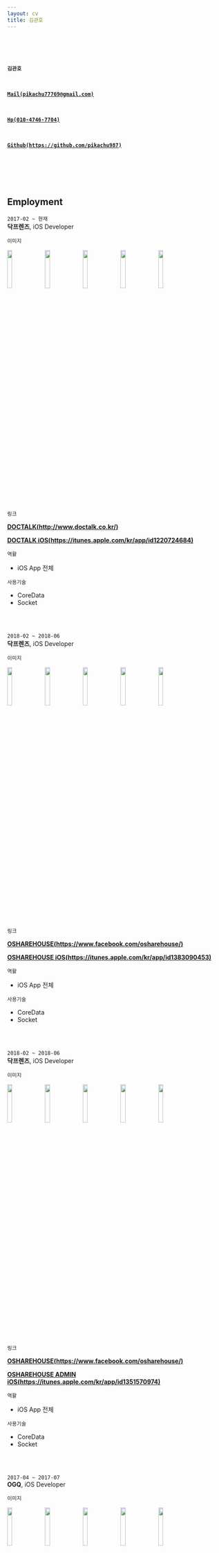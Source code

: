 ```yaml
---
layout: cv
title: 김관호
---
```



<br><br><br>

__`김관호`__

<br>

<a href="mailto:pikachu77769@gmail.com" style="font-weight: bold;">`Mail(pikachu77769@gmail.com)`</a>

<br>

<a href="tel:010-4746-7704" style="font-weight: bold;">`Hp(010-4746-7704)`</a>

<br>

<a href="https://github.com/pikachu987/" style="font-weight: bold;">`Github(https://github.com/pikachu987)`</a>


<br/><br/><br><br>





<!-- fixed -->
<!-- ## 기술서(최신순3가지)

`프로젝트:` __닥톡 iOS 앱 개발__<br>
`기간:` 2017-02 ~ 현재<br>
`개발환경:` swift, storyboard<br>
`내용:` Dynamic Tag UI 개발<br>
WebView를 커스텀 하여 Progress 추가, URL을 이용해 DeepLinkOpen 개발<br>
UITextView에 html 커스텀 개발<br>
Scheme를 나눠 빌드환경 분리(dev, staging, production)<br>
코어데이터를 사용하여 데이터 저장<br>
소켓을 이용한 다대다 채팅 개발<br>
오토레이아웃을 이용하여 다해상도 지원<br>

<br><br>

`프로젝트:` __오셰어하우스 사용자, 관리자 iOS 앱 개발__<br>
`기간:` 2018-02 ~ 2018-06<br>
`개발환경:` swift, storyboard<br>
`내용:` Photos 프레임워크를 이용하여 사진첩 개발<br>
Expandable Tableview 개발<br>
Fabric branch 를 이용하여 DeepLink 개발<br>
Localizable을 사용하여 다국어 지원<br>
Scheme를 나눠 빌드환경 분리(dev, staging, production)<br>
코어데이터를 사용하여 데이터 저장<br>
소켓을 이용한 다대다 채팅 개발<br>
오토레이아웃을 이용하여 다해상도 지원<br>

<br><br>

`프로젝트:` __OGQBackgrounds iOS 앱 개발 (가입자수 약 100m)__<br>
`기간:` 2017-04 ~ 2017-07<br>
`개발환경:` swift, storyboard<br>
`내용:` GPUImage를 사용하여 사진에 Filter 적용<br>
Viewpager 개발<br>
코어데이터를 사용하여 데이터 저장<br>
오토레이아웃을 이용하여 다해상도, 가로 세로 지원<br>

<br><br>


## 역량

`제가 할수 있는 일에 대해서 끈기있게 노력하고 있습니다.`<br>
`3년동안 꾸준히 개인 프로젝트를 하여 6개의 앱을 배포하였고 평소 서적이나 세미나로 학습한 기술들을 앱에 접목시켜 보았습니다. 이런 경험들은 실제 업무를 하면서도 더 좋은 코드를 작성하는데 시너지효과를 낼 수 있었습니다.`<br>
<br><br>
`지식을 공유하는 오픈소스 문화를 좋아합니다.`<br>
`여러 라이브러리를 배포하면서 제 코드에 대해 이슈나 풀리퀘스트를 받았고 이를 통해 제가 놓친 부분들을 다시 한번 배울 수 있었습니다. 또한 다른 사람들이 올린 라이브러리에 대해 필요한 기능이나 버그가 있다면 풀리퀘스트를 하고 있습니다.`

<br><br><br><br><br><br><br><br> -->










## Employment




`2017-02 ~ 현재`
<br/>
__닥프렌즈__, iOS Developer

`이미지`

<a href="https://pikachu987.github.io/cv/app/company/docfriends/doctalk1.png"><img src="https://pikachu987.github.io/cv/app/company/docfriends/doctalk1.png" width="15%"></a>&nbsp;&nbsp;
<a href="https://pikachu987.github.io/cv/app/company/docfriends/doctalk2.png"><img src="https://pikachu987.github.io/cv/app/company/docfriends/doctalk2.png" width="15%"></a>&nbsp;&nbsp;
<a href="https://pikachu987.github.io/cv/app/company/docfriends/doctalk3.png"><img src="https://pikachu987.github.io/cv/app/company/docfriends/doctalk3.png" width="15%"></a>&nbsp;&nbsp;
<a href="https://pikachu987.github.io/cv/app/company/docfriends/doctalk4.png"><img src="https://pikachu987.github.io/cv/app/company/docfriends/doctalk4.png" width="15%"></a>&nbsp;&nbsp;
<a href="https://pikachu987.github.io/cv/app/company/docfriends/doctalk5.png"><img src="https://pikachu987.github.io/cv/app/company/docfriends/doctalk5.png" width="15%"></a>&nbsp;&nbsp;

`링크`

__[DOCTALK(http://www.doctalk.co.kr/)](http://www.doctalk.co.kr/)__

__[DOCTALK iOS(https://itunes.apple.com/kr/app/id1220724684)](https://itunes.apple.com/kr/app/id1220724684)__

`역활`

* iOS App 전체

`사용기술`

* CoreData
* Socket

<br><br>






`2018-02 ~ 2018-06`
<br/>
__닥프렌즈__, iOS Developer

`이미지`

<a href="https://pikachu987.github.io/cv/app/company/docfriends/oshare1.png"><img src="https://pikachu987.github.io/cv/app/company/docfriends/oshare1.png" width="15%"></a>&nbsp;&nbsp;
<a href="https://pikachu987.github.io/cv/app/company/docfriends/oshare2.png"><img src="https://pikachu987.github.io/cv/app/company/docfriends/oshare2.png" width="15%"></a>&nbsp;&nbsp;
<a href="https://pikachu987.github.io/cv/app/company/docfriends/oshare3.png"><img src="https://pikachu987.github.io/cv/app/company/docfriends/oshare3.png" width="15%"></a>&nbsp;&nbsp;
<a href="https://pikachu987.github.io/cv/app/company/docfriends/oshare4.png"><img src="https://pikachu987.github.io/cv/app/company/docfriends/oshare4.png" width="15%"></a>&nbsp;&nbsp;
<a href="https://pikachu987.github.io/cv/app/company/docfriends/oshare5.png"><img src="https://pikachu987.github.io/cv/app/company/docfriends/oshare5.png" width="15%"></a>&nbsp;&nbsp;

`링크`

__[OSHAREHOUSE(https://www.facebook.com/osharehouse/)](https://www.facebook.com/osharehouse/)__

__[OSHAREHOUSE iOS(https://itunes.apple.com/kr/app/id1383090453)](https://itunes.apple.com/kr/app/id1383090453)__

`역활`

* iOS App 전체

`사용기술`

* CoreData
* Socket

<br><br>











`2018-02 ~ 2018-06`
<br/>
__닥프렌즈__, iOS Developer

`이미지`

<a href="https://pikachu987.github.io/cv/app/company/docfriends/oshareadmin1.png"><img src="https://pikachu987.github.io/cv/app/company/docfriends/oshareadmin1.png" width="15%"></a>&nbsp;&nbsp;
<a href="https://pikachu987.github.io/cv/app/company/docfriends/oshareadmin2.png"><img src="https://pikachu987.github.io/cv/app/company/docfriends/oshareadmin2.png" width="15%"></a>&nbsp;&nbsp;
<a href="https://pikachu987.github.io/cv/app/company/docfriends/oshareadmin3.png"><img src="https://pikachu987.github.io/cv/app/company/docfriends/oshareadmin3.png" width="15%"></a>&nbsp;&nbsp;
<a href="https://pikachu987.github.io/cv/app/company/docfriends/oshareadmin4.png"><img src="https://pikachu987.github.io/cv/app/company/docfriends/oshareadmin4.png" width="15%"></a>&nbsp;&nbsp;
<a href="https://pikachu987.github.io/cv/app/company/docfriends/oshareadmin5.png"><img src="https://pikachu987.github.io/cv/app/company/docfriends/oshareadmin5.png" width="15%"></a>&nbsp;&nbsp;

`링크`

__[OSHAREHOUSE(https://www.facebook.com/osharehouse/)](https://www.facebook.com/osharehouse/)__

__[OSHAREHOUSE ADMIN iOS(https://itunes.apple.com/kr/app/id1351570974)](https://itunes.apple.com/kr/app/id1351570974)__

`역활`

* iOS App 전체

`사용기술`

* CoreData
* Socket

<br><br>








`2017-04 ~ 2017-07`
<br/>
__OGQ__, iOS Developer

`이미지`

<a href="https://pikachu987.github.io/cv/app/company/docfriends/ogq1.jpg"><img src="https://pikachu987.github.io/cv/app/company/docfriends/ogq1.jpg" width="15%"></a>&nbsp;&nbsp;
<a href="https://pikachu987.github.io/cv/app/company/docfriends/ogq2.jpg"><img src="https://pikachu987.github.io/cv/app/company/docfriends/ogq2.jpg" width="15%"></a>&nbsp;&nbsp;
<a href="https://pikachu987.github.io/cv/app/company/docfriends/ogq3.jpg"><img src="https://pikachu987.github.io/cv/app/company/docfriends/ogq3.jpg" width="15%"></a>&nbsp;&nbsp;
<a href="https://pikachu987.github.io/cv/app/company/docfriends/ogq4.jpg"><img src="https://pikachu987.github.io/cv/app/company/docfriends/ogq4.jpg" width="15%"></a>&nbsp;&nbsp;
<a href="https://pikachu987.github.io/cv/app/company/docfriends/ogq5.jpg"><img src="https://pikachu987.github.io/cv/app/company/docfriends/ogq5.jpg" width="15%"></a>&nbsp;&nbsp;

`링크`

__[OGQ(http://www.ogqcorp.com/)](http://www.ogqcorp.com/)__

__[OGQ iOS(https://itunes.apple.com/app/id541860561)](https://itunes.apple.com/app/id541860561)__

`역활`

* iOS App Objective-C 로 되어있던 앱을 Swift3로 변환
* iOS App 햄버거 메뉴로 되어있던 버전4를 하단탭 메뉴 버전5로 리뉴얼

`사용기술`

* Keychain
* GPUImage

<br><br>













`2016-11 ~ 2017-01`
<br/>

iOS Developer(프리랜서)


`이미지`

<a href="https://pikachu987.github.io/cv/app/company/et/1.jpg"><img src="https://pikachu987.github.io/cv/app/company/et/1.jpg" width="15%"></a>&nbsp;&nbsp;
<a href="https://pikachu987.github.io/cv/app/company/et/2.jpg"><img src="https://pikachu987.github.io/cv/app/company/et/2.jpg" width="15%"></a>&nbsp;&nbsp;
<a href="https://pikachu987.github.io/cv/app/company/et/3.jpg"><img src="https://pikachu987.github.io/cv/app/company/et/3.jpg" width="15%"></a>&nbsp;&nbsp;
<a href="https://pikachu987.github.io/cv/app/company/et/4.jpg"><img src="https://pikachu987.github.io/cv/app/company/et/4.jpg" width="15%"></a>&nbsp;&nbsp;
<a href="https://pikachu987.github.io/cv/app/company/et/5.jpg"><img src="https://pikachu987.github.io/cv/app/company/et/5.jpg" width="15%"></a>&nbsp;&nbsp;

`링크`

__[KMS ExpertT(http://www.expertt.cn)](http://www.expertt.cn/)__

__[KMS ExpertT iOS(https://itunes.apple.com/kr/app/id1180869787)](https://itunes.apple.com/kr/app/id1180869787)__

`역활`

* iOS App 전체

`사용기술`

* Realm
* Quickblox-WebRTC
* SQLite
* VOIP
* apns


<br><br>

















`2016-06 ~ 2016-11`
<br/>

__시전소프트__, iOS Developer

`이미지`

<a href="https://pikachu987.github.io/cv/app/company/jundan/1.jpg"><img src="https://pikachu987.github.io/cv/app/company/jundan/1.jpg" width="15%"></a>&nbsp;&nbsp;
<a href="https://pikachu987.github.io/cv/app/company/jundan/2.jpg"><img src="https://pikachu987.github.io/cv/app/company/jundan/2.jpg" width="15%"></a>&nbsp;&nbsp;
<a href="https://pikachu987.github.io/cv/app/company/jundan/3.jpg"><img src="https://pikachu987.github.io/cv/app/company/jundan/3.jpg" width="15%"></a>&nbsp;&nbsp;
<a href="https://pikachu987.github.io/cv/app/company/jundan/4.jpg"><img src="https://pikachu987.github.io/cv/app/company/jundan/4.jpg" width="15%"></a>&nbsp;&nbsp;
<a href="https://pikachu987.github.io/cv/app/company/jundan/5.jpg"><img src="https://pikachu987.github.io/cv/app/company/jundan/5.jpg" width="15%"></a>&nbsp;&nbsp;

`언어`

* swift

`링크`

__[전단지존 (company.flyerszone.co.kr)](http://company.flyerszone.co.kr/)__

__[전단지존 iOS(https://itunes.apple.com/kr/app/id1121488884)](https://itunes.apple.com/kr/app/id1121488884)__


<br/>

`역활`

- iOS App 전체


<br><br>





















## Individual Projects









`2018-01 ~ 2018-01`

<br/>

__MakeGIF: 움짤 그림 만들기 앱__

GIF 움짤만들기 앱

● 터치로 쉽게 움짤을 만들수 있습니다.<br/>
● 펜 색과 사이즈를 조절할수 있습니다.<br/>
● 배경색과 배경이미지를 변경할수 있습니다.<br/>
● 갤러리에 저장된 사진들을 GIF로 변경할수 있습니다.<br/>
● 갤러리에 저장된 사진들을 원모양 GIF로 변경할수 있습니다.<br/>
● GIF 이미지들을 일반 사진으로 변경할 수 있습니다.<br/>

`이미지`

<a href="https://pikachu987.github.io/cv/app/individual/makegif/1.png"><img src="https://pikachu987.github.io/cv/app/individual/makegif/1.png" width="15%"></a>&nbsp;&nbsp;
<a href="https://pikachu987.github.io/cv/app/individual/makegif/2.png"><img src="https://pikachu987.github.io/cv/app/individual/makegif/2.png" width="15%"></a>&nbsp;&nbsp;
<a href="https://pikachu987.github.io/cv/app/individual/makegif/3.png"><img src="https://pikachu987.github.io/cv/app/individual/makegif/3.png" width="15%"></a>&nbsp;&nbsp;
<a href="https://pikachu987.github.io/cv/app/individual/makegif/4.png"><img src="https://pikachu987.github.io/cv/app/individual/makegif/4.png" width="15%"></a>&nbsp;&nbsp;
<a href="https://pikachu987.github.io/cv/app/individual/makegif/5.png"><img src="https://pikachu987.github.io/cv/app/individual/makegif/5.png" width="15%"></a>&nbsp;&nbsp;


`언어`

* Swift

`링크`

MakeGIF App [(https://itunes.apple.com/us/app/id1332469018)](https://itunes.apple.com/us/app/id1332469018)

`역활`

- iOS App

`사용기술`

* OpenGL

<br><br>












`2018-01 ~ 2018-01`

<br/>

__FakeCall: 가짜전화 앱__

아이폰용 가짜전화 앱


● 기존 휴대폰의 연락처에 있는 사람들에게 가짜로 전화를 걸 수 있습니다.<br/>
● 새로운 연락처를 등록해서 가짜로 전화를 걸 수 있습니다.<br/>
● 기존 연락처나 새로운 연락처에서 전화를 걸게 할 수 있습니다.<br/>
● 전화왔을 때 알림음과 진동, 배경화면을 바꿀 수 있습니다.<br/>

`이미지`

<a href="https://pikachu987.github.io/cv/app/individual/fakecall/en1.png"><img src="https://pikachu987.github.io/cv/app/individual/fakecall/en1.png" width="15%"></a>&nbsp;&nbsp;
<a href="https://pikachu987.github.io/cv/app/individual/fakecall/en2.png"><img src="https://pikachu987.github.io/cv/app/individual/fakecall/en2.png" width="15%"></a>&nbsp;&nbsp;
<a href="https://pikachu987.github.io/cv/app/individual/fakecall/en3.png"><img src="https://pikachu987.github.io/cv/app/individual/fakecall/en3.png" width="15%"></a>&nbsp;&nbsp;
<a href="https://pikachu987.github.io/cv/app/individual/fakecall/en4.png"><img src="https://pikachu987.github.io/cv/app/individual/fakecall/en4.png" width="15%"></a>&nbsp;&nbsp;
<a href="https://pikachu987.github.io/cv/app/individual/fakecall/en5.png"><img src="https://pikachu987.github.io/cv/app/individual/fakecall/en5.png" width="15%"></a>&nbsp;&nbsp;


`언어`

* Swift

`링크`

FakeCall App [(https://itunes.apple.com/us/app/id1330370713)](https://itunes.apple.com/us/app/id1330370713)

`역활`

- iOS App

`사용기술`

* CoreData

<br><br>






<!-- fixed -->
<!-- <br><br><br><br><br> -->








`2017-12 ~ 2017-12`

<br/>

__Script: 대본공부 앱__

아이폰용 대본공부 앱

● 나에게 맞는 앱 디자인을 선택할 수 있습니다.<br/>
● 중요 문장을 추가할수 있습니다.<br/>
● 대본, 중요 문장에서 검색을 할수 있습니다.<br/>
● 대본, 중요 문장을 번역할 수 있습니다.<br/>
● 중요 문장에 태그를 선택할수 있습니다.<br/>
● 대본에 따라 자신이 마지막 공부한 위치로 돌아갈 수 있습니다.<br/>
● 대본과 중요문장을 저장할수 있습니다. 데이터는 서버에 저장되지 않고 휴대폰 기기에 저장되기 때문에 다른 사람들에게 노출되지 않고 다시 불러올 수 있습니다.<br/>

`이미지`

<a href="https://pikachu987.github.io/cv/app/individual/script/1.jpg"><img src="https://pikachu987.github.io/cv/app/individual/script/1.jpg" width="15%"></a>&nbsp;&nbsp;
<a href="https://pikachu987.github.io/cv/app/individual/script/2.jpg"><img src="https://pikachu987.github.io/cv/app/individual/script/2.jpg" width="15%"></a>&nbsp;&nbsp;
<a href="https://pikachu987.github.io/cv/app/individual/script/3.jpg"><img src="https://pikachu987.github.io/cv/app/individual/script/3.jpg" width="15%"></a>&nbsp;&nbsp;
<a href="https://pikachu987.github.io/cv/app/individual/script/4.jpg"><img src="https://pikachu987.github.io/cv/app/individual/script/4.jpg" width="15%"></a>&nbsp;&nbsp;
<a href="https://pikachu987.github.io/cv/app/individual/script/5.jpg"><img src="https://pikachu987.github.io/cv/app/individual/script/5.jpg" width="15%"></a>&nbsp;&nbsp;


`언어`

* Swift

`링크`

Script App [(https://itunes.apple.com/us/app/id1319037733)](https://itunes.apple.com/us/app/id1319037733)

`역활`

- iOS App

`사용기술`

* CoreData
* Keychain
* ZipArchive

<br><br>
















`2017-01 ~ 2017-01`

<br/>

__Markdown: 마크다운 앱__

아이폰용 마크다운 에디터

● 마크다운을 적을수 있다.<br>
● 마크다운을 적기 편하게 키보드 상단에 여러가지 버튼이 있다.<br>
● 마크다운을 적으면서 마크다운 미리보기를 할 수 있다.<br>
● 마크다운을 저장할 수 있다.<br>
● 마크다운을 공유할 수 있다.<br>

`이미지`

<a href="https://pikachu987.github.io/cv/app/individual/markdown/1.jpeg"><img src="https://pikachu987.github.io/cv/app/individual/markdown/1.jpeg" width="15%"></a>&nbsp;&nbsp;
<a href="https://pikachu987.github.io/cv/app/individual/markdown/2.jpeg"><img src="https://pikachu987.github.io/cv/app/individual/markdown/2.jpeg" width="15%"></a>&nbsp;&nbsp;
<a href="https://pikachu987.github.io/cv/app/individual/markdown/3.jpeg"><img src="https://pikachu987.github.io/cv/app/individual/markdown/3.jpeg" width="15%"></a>&nbsp;&nbsp;


`링크`

Markdown App [(https://itunes.apple.com/us/app/editeo/id1195478325)](https://itunes.apple.com/us/app/markdown/id1195478325?l=ko&ls=1&mt=8)

`역활`

- iOS App

`사용기술`

* CoreData

<br><br>







<!-- fixed -->
<!-- <br><br><br><br><br><br><br><br><br> -->






`2017-01 ~ 2017-01`

<br/>

__Memo: 메모장 앱__

간단하게 메모를 하거나 메모장에 이미지를 넣을 수 있고 보안을 걸수 있는 앱

● 메모장에 펜으로 그림을 그릴수 있다.<br>
● 펜의 색, 크기를 바꿀수 있다.<br>
● 지우개로 펜으로 그린 것을 지울수 있고 지우개 크기를 바꿀수 있다.<br>
● 배경색을 바꿀수 있다.<br>
● 카메라(필터적용), 갤러리, 아이콘을 가져와서 크기를 조절해서 메모장에 올려놓을수 있다.<br>
● 텍스트를 만들어서 메모장에 올려놓을수 있다.<br>
● 저장, 삭제, 공유가 가능하며 메모마다 잠금(지문인식)을 걸어놓을 수 있다.<br>
● 잠금이 된 메모는 저장, 삭제, 공유, 보기를 하려면 지문인식 또는 잠금설정할때 입력한 비밀번호를 입력하여야 할 수 있다.<br>

`이미지`

<a href="https://pikachu987.github.io/cv/app/individual/memo/1.jpeg"><img src="https://pikachu987.github.io/cv/app/individual/memo/1.jpeg" width="15%"></a>&nbsp;&nbsp;
<a href="https://pikachu987.github.io/cv/app/individual/memo/2.jpeg"><img src="https://pikachu987.github.io/cv/app/individual/memo/2.jpeg" width="15%"></a>&nbsp;&nbsp;
<a href="https://pikachu987.github.io/cv/app/individual/memo/3.jpeg"><img src="https://pikachu987.github.io/cv/app/individual/memo/3.jpeg" width="15%"></a>&nbsp;&nbsp;
<a href="https://pikachu987.github.io/cv/app/individual/memo/4.jpeg"><img src="https://pikachu987.github.io/cv/app/individual/memo/4.jpeg" width="15%"></a>&nbsp;&nbsp;
<a href="https://pikachu987.github.io/cv/app/individual/memo/5.jpeg"><img src="https://pikachu987.github.io/cv/app/individual/memo/5.jpeg" width="15%"></a>&nbsp;&nbsp;


`언어`

* swift

`링크`

Memo App [(https://itunes.apple.com/us/app/editeo/id1194457669)](https://itunes.apple.com/us/app/memo/id1194457669?l=ko&ls=1&mt=8)

`역활`

- iOS App

`사용기술`

- Realm
- Firebase

<br><br>












`2017-01 ~ 2017-01`
<br/>

__Editor: 이미지 합성 앱__

이미지끼리 합성을 할 수 있는 앱

● 갤러리, 카메라(필터), 웹사이트, 저장된이미지, 지도에서 원하는 영역을 자르고 저장할 수 있다.<br>
● 원하는 영역을 타원으로 자를 수 있다.<br>
● 지도에서 원하는 부분에 원하는 아이콘의 마커를 남길수 있다.<br>
● 저장한 이미지들을 서로 합성을 할 수 있고 이미지들 간의 순서를 조절할 수 있다.<br>
● 배경색을 바꿀 수 있고 텍스트를 넣을 수 있고 합성한 이미지를 저장할 수 있다.<br>
● 저장된 이미지를 갤러리저장, 공유하기, 삭제 할 수있다.(복수 선택 가능)<br>

`이미지`

<a href="https://pikachu987.github.io/cv/app/individual/editor/1.jpg"><img src="https://pikachu987.github.io/cv/app/individual/editor/1.jpg" width="15%"></a>&nbsp;&nbsp;
<a href="https://pikachu987.github.io/cv/app/individual/editor/2.jpg"><img src="https://pikachu987.github.io/cv/app/individual/editor/2.jpg" width="15%"></a>&nbsp;&nbsp;
<a href="https://pikachu987.github.io/cv/app/individual/editor/3.jpg"><img src="https://pikachu987.github.io/cv/app/individual/editor/3.jpg" width="15%"></a>&nbsp;&nbsp;
<a href="https://pikachu987.github.io/cv/app/individual/editor/4.jpg"><img src="https://pikachu987.github.io/cv/app/individual/editor/4.jpg" width="15%"></a>&nbsp;&nbsp;
<a href="https://pikachu987.github.io/cv/app/individual/editor/5.jpg"><img src="https://pikachu987.github.io/cv/app/individual/editor/5.jpg" width="15%"></a>&nbsp;&nbsp;


`언어`

* swift

`링크`

Editor App [(https://itunes.apple.com/us/app/editeo/id1192981741)](https://itunes.apple.com/us/app/editeo/id1192981741?l=ko&ls=1&mt=8)

`역활`

- iOS App

`사용기술`

- Realm
- Firebase






<br><br>




## Team Projects

`2018-01 ~ 2018-01`

<br/>

__일루와: 중간 장소 지정해주는 앱__

<a href="https://www.facebook.com/unithonWithU/">6회 유니톤(대학 해커톤) 우수상</a>&nbsp;&nbsp;


`이미지`

<a href="https://pikachu987.github.io/cv/app/team/common/1.png"><img src="https://pikachu987.github.io/cv/app/team/common/1.png" width="15%"></a>&nbsp;&nbsp;
<a href="https://pikachu987.github.io/cv/app/team/common/2.png"><img src="https://pikachu987.github.io/cv/app/team/common/2.png" width="15%"></a>&nbsp;&nbsp;
<a href="https://pikachu987.github.io/cv/app/team/common/3.png"><img src="https://pikachu987.github.io/cv/app/team/common/3.png" width="15%"></a>&nbsp;&nbsp;
<a href="https://pikachu987.github.io/cv/app/team/common/4.png"><img src="https://pikachu987.github.io/cv/app/team/common/4.png" width="15%"></a>&nbsp;&nbsp;
<a href="https://pikachu987.github.io/cv/app/team/common/5.png"><img src="https://pikachu987.github.io/cv/app/team/common/5.png" width="15%"></a>&nbsp;&nbsp;
<a href="https://pikachu987.github.io/cv/app/team/common/6.png"><img src="https://pikachu987.github.io/cv/app/team/common/6.png" width="15%"></a>&nbsp;&nbsp;


`언어`

- Swift

`역활`

- iOS 앱 기본 틀
- iOS 앱 페이지들 연결
- iOS 앱 통신 모듈



<br><br>

`2018-04 ~ 2018-05`

<br/>

__답정너: 두가지 선택사항을 투표하는 앱__

`이미지`

<a href="https://pikachu987.github.io/cv/app/team/vote/1.jpeg"><img src="https://pikachu987.github.io/cv/app/team/vote/1.jpeg" width="15%"></a>&nbsp;&nbsp;
<a href="https://pikachu987.github.io/cv/app/team/vote/2.jpeg"><img src="https://pikachu987.github.io/cv/app/team/vote/2.jpeg" width="15%"></a>&nbsp;&nbsp;
<a href="https://pikachu987.github.io/cv/app/team/vote/3.jpeg"><img src="https://pikachu987.github.io/cv/app/team/vote/3.jpeg" width="15%"></a>&nbsp;&nbsp;
<a href="https://pikachu987.github.io/cv/app/team/vote/4.jpeg"><img src="https://pikachu987.github.io/cv/app/team/vote/4.jpeg" width="15%"></a>&nbsp;&nbsp;
<a href="https://pikachu987.github.io/cv/app/team/vote/5.jpeg"><img src="https://pikachu987.github.io/cv/app/team/vote/5.jpeg" width="15%"></a>&nbsp;&nbsp;

`링크`

Vote App [(https://itunes.apple.com/us/app/vote/id1379000768)](https://itunes.apple.com/us/app/vote/id1379000768?l=ko&ls=1&mt=8)


`언어`

- Swift

`역활`

- iOS 앱 전체
















<br><br>



## Etc





`2018-06 ~`

<br/>

`부스트코스 iOS 리뷰어 역활`




<br/><br/>




`2018-03 ~ 2018-08`

<br/>

`디프만 동아리 iOS 개발자 참여`




<br/><br>


## Certifications

`2016` 네트워크관리사 (한국정보통신자격협회)






<br><br>

## Links

* <i class="fa fa-envelope"></i> <a href="mailto:pikachu77769@gmail.com">pikachu77769@gmail.com</a><br />
*  <i class="fa fa-facebook"></i> <a href="http://facebook.com/gaunho.kim">gaunho.kim</a><br />
* <i class="fa fa-github"></i> <a href="http://github.com/pikachu987">pikachu987</a><br />
*  <i class="fa fa-instagram"></i> <a href="https://www.instagram.com/gwanhoooo/">@gwanhoooo</a><br />
